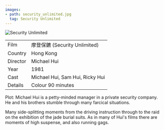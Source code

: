 ```yaml
---
images:
- path: security_unlimited.jpg
  tag: Security Unlimited
---
```

![Security Unlimited](security_unlimited.jpg)

| | |
|-|-|
Film|&#25705;&#30331;&#20445;&#37987; (Security Unlimited)
Country|Hong Kong
Director|Michael Hui
Year|1981
Cast|Michael Hui, Sam Hui, Ricky Hui
Details|Colour 90 minutes

Plot: Michael Hui is a petty-minded manager in a
private security company.  He and his brothers
stumble through many farcical situations.

Many side-splitting moments from the driving
instruction through to the raid on the exhibition
of the jade burial suits.  As in many of Hui's films
there are moments of high suspense, and also running
gags.

